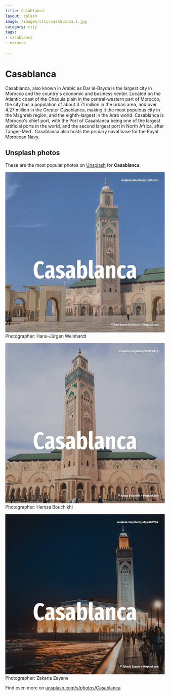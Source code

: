 ```yaml
---
title: Casablanca
layout: splash
image: /images/city/casablanca.1.jpg
category: city
tags:
- casablanca
- morocco

---
```

# Casablanca

Casablanca, also known in Arabic as Dar al-Bayda  is the largest city in Morocco and the country's  economic and business center. Located on the Atlantic coast of the Chaouia plain in the central-western part of Morocco, the city  has a population of about 3.71 million in the urban area, and over 4.27 million in the Greater  Casablanca, making it the most populous city in the Maghreb region, and the eighth-largest in the  Arab world.  Casablanca is Morocco's chief port, with the Port of Casablanca being one of the largest artificial  ports in the world, and the second largest port in North Africa, after Tanger-Med . Casablanca also hosts the primary naval base for the Royal Moroccan Navy. 

 
## Unsplash photos
These are the most popular photos on [Unsplash](https://unsplash.com) for **Casablanca**.
 
![Casablanca](/images/city/casablanca.1.jpg)
Photographer:  Hans-Jürgen Weinhardt
 
![Casablanca](/images/city/casablanca.2.jpg)
Photographer:  Hamza Bouchikhi
 
![Casablanca](/images/city/casablanca.3.jpg)
Photographer:  Zakaria Zayane
 
Find even more on [unsplash.com/s/photos/Casablanca](https://unsplash.com/s/photos/Casablanca)
 
